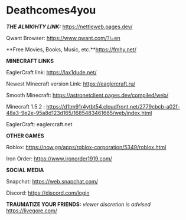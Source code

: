 # Deathcomes4you


**_THE ALMIGHTY LINK:_** https://nettleweb.pages.dev/



Qwant Browser: https://www.qwant.com/?l=en

**Free Movies, Books, Music, etc.**https://fmhy.net/

**MINECRAFT LINKS**

EaglerCraft link: https://lax1dude.net/

Newest Minecraft version Link: https://eaglercraft.ru/

 Smooth Minecraft: https://astronetclient.pages.dev/compiled/web/  
 
Minecraft 1.5.2 : https://d1tm91r4ytbt54.cloudfront.net/2779cbcb-a02f-48a3-9e2e-95a8d123d165/1685483461665/web/index.html

EaglerCraft: eaglercraft.net

**OTHER GAMES**

Roblox: https://now.gg/apps/roblox-corporation/5349/roblox.html

Iron Order: https://www.ironorder1919.com/

**SOCIAL MEDIA**

Snapchat: https://web.snapchat.com/

Discord: https://discord.com/login

**TRAUMATIZE YOUR FRIENDS:** _viewer discretion is advised_  https://livegore.com/

